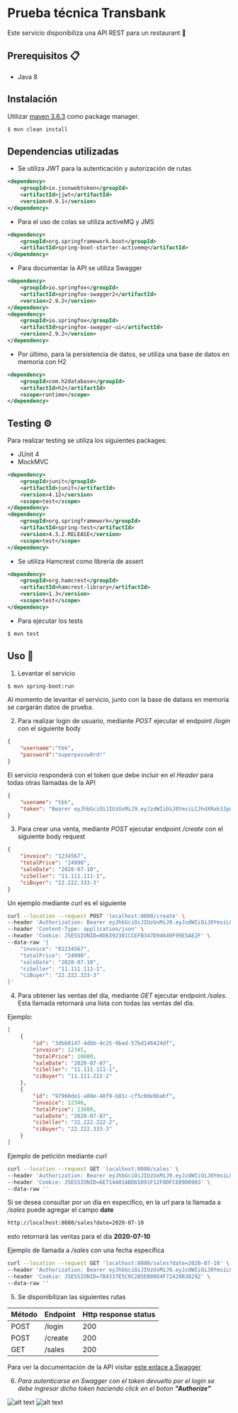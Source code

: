 # Prueba técnica Transbank

Este servicio disponibiliza una API REST para un restaurant 🍕

## Prerequisitos 📋

* Java 8

## Instalación

Utilizar [maven 3.6.3](https://maven.apache.org) como package manager.

```bash
$ mvn clean install
```

## Dependencias utilizadas
* Se utiliza JWT para la autenticación y autorización de rutas

```xml
<dependency>
    <groupId>io.jsonwebtoken</groupId>
    <artifactId>jjwt</artifactId>
    <version>0.9.1</version>
</dependency>
```

* Para el uso de colas se utiliza activeMQ y JMS
```xml
<dependency>
    <groupId>org.springframework.boot</groupId>
    <artifactId>spring-boot-starter-activemq</artifactId>
</dependency>
```

* Para documentar la API se utiliza Swagger
```xml
<dependency>
    <groupId>io.springfox</groupId>
    <artifactId>springfox-swagger2</artifactId>
    <version>2.9.2</version>
</dependency>
<dependency>
    <groupId>io.springfox</groupId>
    <artifactId>springfox-swagger-ui</artifactId>
    <version>2.9.2</version>
</dependency>
```

* Por último, para la persistencia de datos, se utiliza una base de datos en memoria con H2
```xml
<dependency>
    <groupId>com.h2database</groupId>
    <artifactId>h2</artifactId>
    <scope>runtime</scope>
</dependency>
```

## Testing ⚙
Para realizar testing se utiliza los siguientes packages:

* JUnit 4
* MockMVC

```xml
<dependency>
    <groupId>junit</groupId>
    <artifactId>junit</artifactId>
    <version>4.12</version>
    <scope>test</scope>
</dependency>
<dependency>
    <groupId>org.springframework</groupId>
    <artifactId>spring-test</artifactId>
    <version>4.3.2.RELEASE</version>
    <scope>test</scope>
</dependency>
```

* Se utiliza Hamcrest como librería de assert

```xml
<dependency>
    <groupId>org.hamcrest</groupId>
    <artifactId>hamcrest-library</artifactId>
    <version>1.3</version>
    <scope>test</scope>
</dependency>
```

* Para ejecutar los tests

```bash
$ mvn test
```
## Uso 🚀

1. Levantar el servicio

```bash
$ mvn spring-boot:run
```

Al momento de levantar el servicio, junto con la base de dataos en memoria se cargarán datos de prueba.

2. Para realizar login de usuario, mediante *POST* ejecutar el endpoint */login* con el siguiente body

```json
{
    "username":"tbk",
    "password":"superpassw0rd!"
}
```
El servicio responderá con el token que debe incluir en el *Header* para todas otras llamadas de la API

```json
{
    "usename": "tbk",
    "token": "Bearer eyJhbGciOiJIUzUxMiJ9.eyJzdWIiOiJ0YmsiLCJhdXRob3JpdGllcyI6WyJST0xFX1VTRVIiXSwiaWF0IjoxNTk0MTM2OTQwLCJleHAiOjE1OTQxMzc1NDB9.11GLtmf2GYfaMupC2mHXVRDw-xvM-Mi3pPPmTrlGjTfWaiQqG3A5JUFwU7hQf1-baksWawC5ecUtQUCGzaYxeA"
}
```

3. Para crear una venta, mediante *POST* ejecutar endpoint */create* con el siguiente body request

```json
{
    "invoice": "1234567",
    "totalPrice": "24990",
    "saleDate": "2020-07-10",
    "ciSeller": "11.111.111-1",
    "ciBuyer": "22.222.333-3"
}
```

Un ejemplo mediante *curl* es el siguiente

```bash
curl --location --request POST 'localhost:8080/create' \
--header 'Authorization: Bearer eyJhbGciOiJIUzUxMiJ9.eyJzdWIiOiJ0YmsiLCJhdXRob3JpdGllcyI6WyJST0xFX1VTRVIiXSwiaWF0IjoxNTk0MTM2OTQwLCJleHAiOjE1OTQxMzc1NDB9.11GLtmf2GYfaMupC2mHXVRDw-xvM-Mi3pPPmTrlGjTfWaiQqG3A5JUFwU7hQf1-baksWawC5ecUtQUCGzaYxeA' \
--header 'Content-Type: application/json' \
--header 'Cookie: JSESSIONID=0D6392381CCEFB347D94649F99E5AE2F' \
--data-raw '{
    "invoice": "01234567",
    "totalPrice": "24990",
    "saleDate": "2020-07-10",
    "ciSeller": "11.111.111-1",
    "ciBuyer": "22.222.333-3"
}'
```

4. Para obtener las ventas del día, mediante *GET* ejecutar endpoint */sales*.
Esta llamada retornará una lista con todas las ventas del día.

Ejemplo:

```json
[
    {
        "id": "3dbb0147-4dbb-4c25-9bad-57bd146424df",
        "invoice": 12345,
        "totalPrice": 10000,
        "saleDate": "2020-07-07",
        "ciSeller": "11.111.111-1",
        "ciBuyer": "11.111.222-2"
    },
    {
        "id": "97960de1-a88e-48f9-b81c-cf5c0de9babf",
        "invoice": 12346,
        "totalPrice": 13000,
        "saleDate": "2020-07-07",
        "ciSeller": "22.222.222-2",
        "ciBuyer": "22.222.333-3"
    }
]
```

Ejemplo de petición mediante *curl*

```bash
curl --location --request GET 'localhost:8080/sales' \
--header 'Authorization: Bearer eyJhbGciOiJIUzUxMiJ9.eyJzdWIiOiJ0YmsiLCJhdXRob3JpdGllcyI6WyJST0xFX1VTRVIiXSwiaWF0IjoxNTk0MTM3NDkxLCJleHAiOjE1OTQxMzgwOTF9.9T6eD7pF6qgqmxaLRWaeFtwjWcNJIpD39KOUC3DiV8Vdpvxft3v3wUVwh7A_KnTDJJ263vXNH2F37Smoh9wX1w' \
--header 'Cookie: JSESSIONID=6E714A01ABD65D91F12F8DFCE09D0903' \
--data-raw ''
```

Si se desea consultar por un día en específico, en la url para la llamada a */sales* puede agregar el campo <b>date</b>

```html
http://localhost:8080/sales?date=2020-07-10
```

esto retornará las ventas para el día <b>2020-07-10</b>

Ejemplo de llamada a */sales* con una fecha específica

```bash
curl --location --request GET 'localhost:8080/sales?date=2020-07-10' \
--header 'Authorization: Bearer eyJhbGciOiJIUzUxMiJ9.eyJzdWIiOiJ0YmsiLCJhdXRob3JpdGllcyI6WyJST0xFX1VTRVIiXSwiaWF0IjoxNTk0MTQzMjMzLCJleHAiOjE1OTQxNDM4MzN9.-XdSDuv179_4ARFZhqpd50v8joReAF2_-mIDNxygzUXGVVfww2frGtVh6UiA_yiHigzxRZ2lMwdXSOJtE9ruMw' \
--header 'Cookie: JSESSIONID=7B4337E5C0C2B5EB00D4F72420B38292' \
--data-raw ''
```

5. Se disponibilizan las siguientes rutas

|Método| Endpoint        | Http response status |
|------|-----------------|----------------------|
|POST   | /login         |200                   |
|POST  |  /create        |200                   |
|GET   |  /sales         |200                   |

Para ver la documentación de la API visitar [este enlace a Swagger](http://localhost:8080/swagger-ui.html) 

6. *Para autenticarse en Swagger con el token devuelto por el login se debe ingresar dicho token haciendo click en el boton <b>"Authorize"</b>*

![alt text](https://imgur.com/zrEQHfH)
![alt text](https://imgur.com/PIYUd1F)